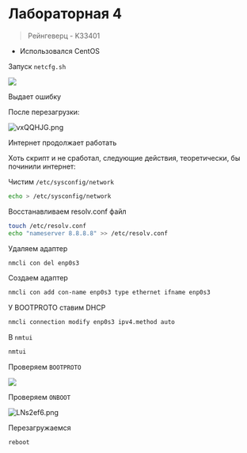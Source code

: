 # Лабораторная 4
> Рейнгеверц - K33401

- Использовался CentOS


Запуск `netcfg.sh`

![](https://i.imgur.com/mG9AG6K.png)

Выдает ошибку



После перезагрузки:

![vxQQHJG.png](https://i.imgur.com/vxQQHJG.png)

Интернет продолжает работать


Хоть скрипт и не сработал, следующие действия, теоретически, бы починили интернет:

Чистим `/etc/sysconfig/network`
```bash
echo > /etc/sysconfig/network
```

Восстанавливаем resolv.conf файл
```bash
touch /etc/resolv.conf
echo "nameserver 8.8.8.8" >> /etc/resolv.conf
```

Удаляем адаптер
```bash
nmcli con del enp0s3
```

Создаем адаптер
```bash
nmcli con add con-name enp0s3 type ethernet ifname enp0s3
```

У BOOTPROTO ставим DHCP
```bash
nmcli connection modify enp0s3 ipv4.method auto
```

В `nmtui`
```bash
nmtui
```

Проверяем `BOOTPROTO`

![](https://i.imgur.com/ezDZByd.png)


Проверяем `ONBOOT`

![LNs2ef6.png](https://i.imgur.com/LNs2ef6.png)


Перезагружаемся
```bash
reboot
```